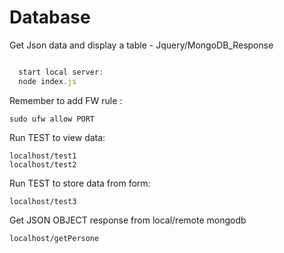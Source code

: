 # Database
Get Json data and display a table - Jquery/MongoDB_Response

```js

  start local server:
  node index.js

```

Remember to add FW rule :

    sudo ufw allow PORT
        
Run TEST to view data:

    localhost/test1
    localhost/test2

Run TEST to store data from form:

    localhost/test3
    
Get JSON OBJECT response from local/remote mongodb 

    localhost/getPersone
